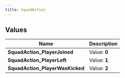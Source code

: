 ```yaml
---
title: SquadAction
---
```


## Values

| Name | Description |
| ---- | ----------- |
| **SquadAction\_PlayerJoined** | Value: **0** |
| **SquadAction\_PlayerLeft** | Value: **1** |
| **SquadAction\_PlayerWasKicked** | Value: **2** |

